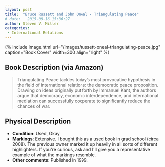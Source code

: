 ```yaml
---
layout: post
title:  "Bruce Russett and John Oneal - Triangulating Peace"
# date:   2015-08-16 15:36:27
author: Steven V. Miller
categories: 
 - International Relations
---
```



{% include image.html url="/images/russett-oneal-triangulating-peace.jpg" caption="Book Cover" width=300 align="right" %}

## Book Description (via Amazon)

> Triangulating Peace tackles today’s most provocative hypothesis in the field of international relations: the democratic peace proposition. Drawing on ideas originally put forth by Immanuel Kant, the authors argue that democracy, economic interdependence, and international mediation can successfully cooperate to significantly reduce the chances of war.

## Physical Description

- **Condition**: Used, Okay
- **Markings**: Extensive. I bought this as a used book in grad school (circa 2008). The previous owner marked it up heavily in all sorts of different highlighters. If you're curious, ask and I'll give you a representative example of what the markings resemble.
- **Other comments**: Published in 1999.
